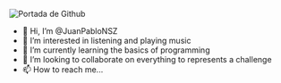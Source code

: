 ![Portada de Github](https://user-images.githubusercontent.com/68879693/171054738-30de4f3d-0c86-43ef-b2e3-de804b2a55cb.png)


- 👋 Hi, I’m @JuanPabloNSZ
- 👀 I’m interested in listening and playing music
- 🌱 I’m currently learning the basics of programming
- 💞️ I’m looking to collaborate on everything to represents a challenge
- 📫 How to reach me...

<!---
JuanPabloNSZ/JuanPabloNSZ is a ✨ special ✨ repository because its `README.md` (this file) appears on your GitHub profile.
You can click the Preview link to take a look at your changes.
--->
